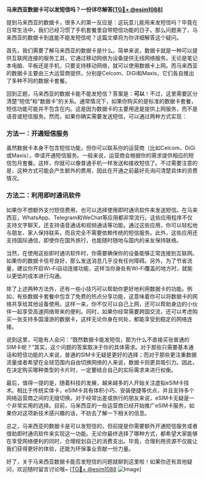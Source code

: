 **马来西亚数据卡可以发短信吗？一份详尽解答[[TG💪+ @esim1088](https://t.me/s/esim1088)]**

提到马来西亚的数据卡，很多人的第一反应是：这玩意儿能用来发短信吗？毕竟在日常生活中，我们已经习惯了手机套餐里自带短信功能的日子。那么问题来了，马来西亚的数据卡到底能不能发短信呢？这篇文章将为你详细解答这个疑问。

首先，我们需要了解马来西亚的数据卡是什么。简单来说，数据卡就是一种可以提供互联网连接的服务工具，它通过移动网络为设备提供无线网络服务。无论是笔记本电脑、平板还是手机，只要支持移动网络，就可以使用数据卡上网。而马来西亚的数据卡主要由三大运营商提供，分别是Celcom、DiGi和Maxis，它们各自推出了多种不同的数据卡套餐。

回到正题，马来西亚的数据卡能不能发短信？答案是：**可以**！不过，这里需要区分清楚“短信”和“数据卡”的关系。通常情况下，如果你购买的是标准的数据卡套餐，短信功能可能并不包含在内。这是因为数据卡的主要用途是提供上网服务，而不是语音或短信服务。然而，如果你确实需要发送短信，可以通过两种方式实现：

### 方法一：开通短信服务

虽然数据卡本身不包含短信功能，但你可以联系你的运营商（比如Celcom、DiGi或Maxis），申请开通短信服务。一般来说，运营商会根据你的需求提供相应的短信包月套餐。这样，你就可以像普通手机一样发送和接收短信了。不过需要注意的是，这种方式可能会产生额外的费用，因此在开通之前最好先询问清楚具体的资费情况。

### 方法二：利用即时通讯软件

如果你不想额外支付短信费用，也可以选择使用即时通讯软件来发送短信。在马来西亚，WhatsApp、Telegram和WeChat等应用都非常流行。这些应用程序不仅支持文字聊天，还支持语音通话和视频通话等功能。通过这些应用，你可以轻松地与朋友、家人保持联系，而且完全不需要依赖传统的短信服务。此外，这些应用还支持国际通信，即使你在国外旅行，也能随时随地与国内的亲友保持联络。

当然，在使用这些即时通讯软件时，你需要确保你的设备能够正常连接到互联网。如果你的数据卡信号良好，那么发送消息几乎没有任何障碍。另外，为了节省流量，建议你开启Wi-Fi自动连接功能，这样当你身处有Wi-Fi覆盖的地方时，就能以更低的成本进行沟通。

除了上述两种方法外，还有一些小技巧可以帮助你更好地利用数据卡的功能。例如，有些数据卡套餐中包含了免费的热点分享功能，这意味着你可以将数据卡的网络共享给其他设备使用。这样一来，你不仅可以自己上网，还可以帮助身边的小伙伴一起享受高速网络带来的便利。同时，如果你经常需要跨国交流，还可以考虑购买一张支持多国漫游的数据卡，这样无论你身在何处，都能享受到稳定的网络连接。

说到这里，可能有人会问：“既然数据卡能发短信，那为什么不直接买张普通的SIM卡呢？”其实，这个问题的答案取决于你的具体需求。对于那些只需要基本通话和短信功能的人来说，普通的SIM卡无疑是更好的选择；而对于那些更注重数据流量或者希望在全球范围内自由切换网络的人来说，数据卡则更具吸引力。因此，在决定购买哪种类型的卡片时，一定要结合自己的实际需求来进行权衡。

最后，值得一提的是，随着科技的发展，越来越多的人开始关注虚拟eSIM卡技术。相比于传统实体卡，eSIM卡具有体积小巧、安装便捷等优点，并且支持多个网络运营商之间的无缝切换。对于经常出差或旅行的朋友来说，eSIM卡无疑是一个非常实用的选择。目前，马来西亚的一些运营商已经开始推广eSIM卡服务，如果你对这项新技术感兴趣的话，不妨去了解一下相关的信息。

总之，马来西亚的数据卡是可以发短信的，但前提是你需要额外开通短信服务或者借助即时通讯软件来实现这一功能。无论你最终选择了哪种方式，都希望大家能够在享受网络便利的同时，合理规划自己的消费支出。毕竟，合理利用资源不仅能让我们获得更好的体验，还能为环保事业贡献一份力量。

好了，关于马来西亚数据卡能否发短信的问题就聊到这里啦！如果你还有其他疑问，欢迎随时留言讨论哦~ [[TG💪+ @esim1088](https://t.me/s/esim1088) ![Image](https://i.postimg.cc/4NQfJmqS/Snipaste-2025-05-13-00-14-12.png)]